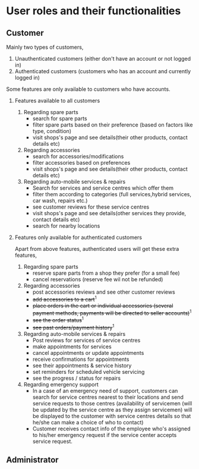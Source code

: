 # User roles and their functionalities

## Customer

Mainly two types of customers,

1. Unauthenticated customers (either don't have an account or not logged in)
2. Authenticated customers (customers who has an account and currently logged in)

Some features are only available to customers who have accounts.

1. Features available to all customers

   1. Regarding spare parts
      - search for spare parts
      - filter spare parts based on their preference (based on factors like type, condition)
      - visit shops's page and see details(their other products, contact details etc)
   2. Regarding accessories
      - search for accessories/modifications
      - filter accessories based on preferences
      - visit shops's page and see details(their other products, contact details etc)
   3. Regarding auto-mobile services & repairs
      - Search for services and service centres which offer them
      - filter them according to categories (full services,hybrid services, car wash, repairs etc.)
      - see customer reviews for these service centres
      - visit shops's page and see details(other services they provide, contact details etc)
      - search for nearby locations

2. Features only available for authenticated customers

   Apart from above features, authenticated users will get these extra features,

   1. Regarding spare parts
      - reserve spare parts from a shop they prefer (for a small fee)
      - cancel reservations (reserve fee wil not be refunded)
   2. Regarding accessories
      - post accessories reviews and see other customer reviews
      - <span style="text-decoration: line-through">add accessories to a cart</span><sup>1</sup>
      - <span style="text-decoration: line-through">place orders in the cart or individual accessories (several payment methods, payments will be directed to seller accounts)</span><sup>1</sup>
      - <span style="text-decoration: line-through">see the order status</span><sup>1</sup>
      - <span style="text-decoration: line-through">see past orders/payment history</span><sup>1</sup>
   3. Regarding auto-mobile services & repairs
      - Post reviews for services of service centres
      - make appointments for services
      - cancel appointments or update appointments
      - receive confirmations for appointments
      - see their appointments & service history
      - set reminders for scheduled vehicle servicing
      - see the progress / status for repairs
   4. Regarding emergency support
      - In a case of an emergency need of support, customers can search for service centres nearest to their locations and send service requests to those centres (availability of servicemen (will be updated by the service centre as they assign servicemen) will be displayed to the customer with service centres details so that he/she can make a choice of who to contact)
      - Customer receives contact info of the employee who's assigned to his/her emergency request if the service center accepts service request.

## Administrator
